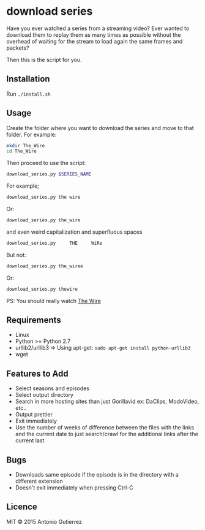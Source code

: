 # download series
Have you ever watched a series from a streaming video? Ever wanted to download
them to replay them as many times as possible without the overhead of waiting
for the stream to load again the same frames and packets?

Then this is the script for you.

## Installation

Run `./install.sh`

## Usage

Create the folder where you want to download the series and move to that
folder. For example:
```bash
mkdir The_Wire
cd The_Wire
```

Then proceed to use the script:

```bash
download_series.py $SERIES_NAME
```

For example;

```bash
download_series.py the wire
```

Or:

```bash
download_series.py the_wire
```

and even weird capitalization and superfluous spaces

```bash
download_series.py     THE     WiRe
```

But not: 

```bash
download_series.py the_wiree
```

Or:

```bash
download_series.py thewire
```

PS: You should really watch [The
Wire](https://en.wikipedia.org/wiki/The_Wire)

## Requirements
- Linux
- Python >= Python 2.7
- urllib2/urllib3 => Using apt-get: `sudo apt-get install python-urllib3`
- wget

## Features to Add
- Select seasons and episodes
- Select output directory
- Search in more hosting sites than just Gorillavid ex: DaClips, ModoVideo,
  etc..
- Output prettier
- Exit immediately 
- Use the number of weeks of difference between the files with the links and
  the current date to just search/crawl for the additional links after the
current last


## Bugs
- Downloads same episode if the episode is in the directory with a different
  extension
- Doesn't exit immediately when pressing Ctrl-C

## Licence
MIT © 2015 Antonio Gutierrez
